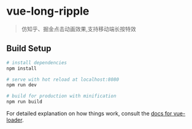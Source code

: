 # vue-long-ripple

> 仿知乎、掘金点击动画效果,支持移动端长按特效

## Build Setup

``` bash
# install dependencies
npm install

# serve with hot reload at localhost:8080
npm run dev

# build for production with minification
npm run build
```

For detailed explanation on how things work, consult the [docs for vue-loader](http://vuejs.github.io/vue-loader).
